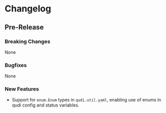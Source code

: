 # Changelog

## Pre-Release

### Breaking Changes
None

### Bugfixes
None

### New Features
- Support for `enum.Enum` types in `qudi.util.yaml`, enabling use of enums in qudi config and 
status variables.